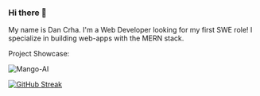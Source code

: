 ### Hi there 👋

My name is Dan Crha. I'm a Web Developer looking for my first SWE role! I specialize in building web-apps with the MERN stack.

Project Showcase:

![Mango-AI](C:\Users\danie\OneDrive\Pictures\Screenshots\mango-ai.png)


[![GitHub Streak](https://streak-stats.demolab.com?user=danielcrha)](https://git.io/streak-stats)
<!--
**danielcrha/danielcrha** is a ✨ _special_ ✨ repository because its `README.md` (this file) appears on your GitHub profile.

Here are some ideas to get you started:

- 🔭 I’m currently working on ...
- 🌱 I’m currently learning ...
- 👯 I’m looking to collaborate on ...
- 🤔 I’m looking for help with ...
- 💬 Ask me about ...
- 📫 How to reach me: ...
- 😄 Pronouns: ...
- ⚡ Fun fact: ...
-->
